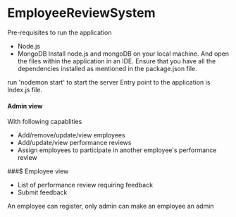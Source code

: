 # EmployeeReviewSystem

Pre-requisites to run the application

- Node.js
- MongoDB
Install node.js and mongoDB on your local machine. And open the files within the application in an IDE. Ensure that you have all the dependencies installed as mentioned in the package.json file.

run 'nodemon start' to start the server Entry point to the application is Index.js file.


#### Admin view

With following capablities

- Add/remove/update/view employees
- Add/update/view performance reviews
- Assign employees to participate in another employee's performance review


###$ Employee view
- List of performance review requiring feedback
- Submit feedback


An employee can register, only admin can make an employee an admin
